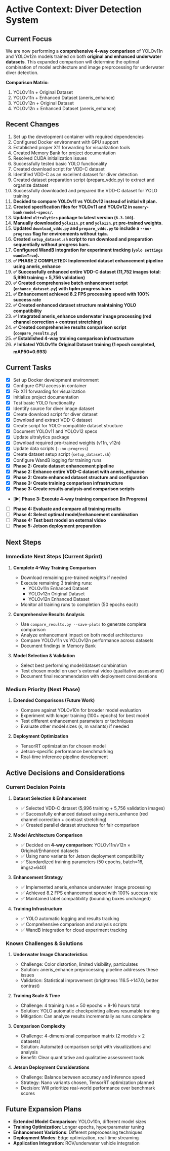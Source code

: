 # Active Context: Diver Detection System

## Current Focus
We are now performing a **comprehensive 4-way comparison** of YOLOv11n and YOLOv12n models trained on both **original and enhanced underwater datasets**. This expanded comparison will determine the optimal combination of model architecture and image preprocessing for underwater diver detection.

**Comparison Matrix:**
1. YOLOv11n + Original Dataset
2. YOLOv11n + Enhanced Dataset (aneris_enhance)
3. YOLOv12n + Original Dataset  
4. YOLOv12n + Enhanced Dataset (aneris_enhance)

## Recent Changes
1. Set up the development container with required dependencies
2. Configured Docker environment with GPU support
3. Established proper X11 forwarding for visualization tools
4. Created Memory Bank for project documentation
5. Resolved CUDA initialization issues
6. Successfully tested basic YOLO functionality
7. Created download script for VDD-C dataset
8. Identified VDD-C as an excellent dataset for diver detection
9. Created dataset preparation script (prepare_vddc.py) to extract and organize dataset
10. Successfully downloaded and prepared the VDD-C dataset for YOLO training
11. **Decided to compare YOLOv11 vs YOLOv12 instead of initial v8 plan.**
12. **Created specification files for YOLOv11 and YOLOv12 in `memory-bank/model-specs/`.**
13. **Updated `ultralytics` package to latest version (`8.3.100`).**
14. **Manually downloaded `yolo11n.pt` and `yolo12n.pt` pre-trained weights.**
15. **Updated `download_vddc.py` and `prepare_vddc.py` to include a `--no-progress` flag for environments without `tqdm`.**
16. **Created `setup_dataset.sh` script to run download and preparation sequentially without progress bars.**
17. **Configured WandB integration for experiment tracking (`yolo settings wandb=True`).**
18. **✅ PHASE 2 COMPLETED: Implemented dataset enhancement pipeline using aneris_enhance**
19. **✅ Successfully enhanced entire VDD-C dataset (11,752 images total: 5,996 training + 5,756 validation)**
20. **✅ Created comprehensive batch enhancement script (`enhance_dataset.py`) with tqdm progress bars**
21. **✅ Enhancement achieved 8.2 FPS processing speed with 100% success rate**
22. **✅ Created enhanced dataset structure maintaining YOLO compatibility**
23. **✅ Integrated aneris_enhance underwater image processing (red channel correction + contrast stretching)**
24. **✅ Created comprehensive results comparison script (`compare_results.py`)**
25. **✅ Established 4-way training comparison infrastructure**
26. **⚡ Initiated YOLOv11n Original Dataset training (1 epoch completed, mAP50=0.693)**

## Current Tasks
- [x] Set up Docker development environment
- [x] Configure GPU access in container
- [x] Fix X11 forwarding for visualization
- [x] Initialize project documentation
- [x] Test basic YOLO functionality
- [x] Identify source for diver image dataset
- [x] Create download script for diver dataset
- [x] Download and extract VDD-C dataset
- [x] Create script for YOLO-compatible dataset structure
- [x] Document YOLOv11 and YOLOv12 specs
- [x] Update ultralytics package
- [x] Download required pre-trained weights (v11n, v12n)
- [x] Update data scripts (`--no-progress`)
- [x] Create dataset setup script (`setup_dataset.sh`)
- [x] Configure WandB logging for training runs
- [x] **Phase 2: Create dataset enhancement pipeline**
- [x] **Phase 2: Enhance entire VDD-C dataset with aneris_enhance**
- [x] **Phase 2: Create enhanced dataset structure and configuration**
- [x] **Phase 3: Create training comparison infrastructure**
- [x] **Phase 3: Create results analysis and comparison scripts**
- [▶️] **Phase 3: Execute 4-way training comparison (In Progress)**
- [ ] **Phase 4: Evaluate and compare all training results**
- [ ] **Phase 4: Select optimal model/enhancement combination**
- [ ] **Phase 4: Test best model on external video**
- [ ] **Phase 5: Jetson deployment preparation**

## Next Steps

### Immediate Next Steps (Current Sprint)
1. **Complete 4-Way Training Comparison**
   - Download remaining pre-trained weights if needed
   - Execute remaining 3 training runs:
     * YOLOv11n Enhanced Dataset
     * YOLOv12n Original Dataset  
     * YOLOv12n Enhanced Dataset
   - Monitor all training runs to completion (50 epochs each)

2. **Comprehensive Results Analysis**
   - Use `compare_results.py --save-plots` to generate complete comparison
   - Analyze enhancement impact on both model architectures
   - Compare YOLOv11n vs YOLOv12n performance across datasets
   - Document findings in Memory Bank

3. **Model Selection & Validation**
   - Select best performing model/dataset combination
   - Test chosen model on user's external video (qualitative assessment)
   - Document final recommendation with deployment considerations

### Medium Priority (Next Phase)
1. **Extended Comparisons (Future Work)**
   - Compare against YOLOv10n for broader model evaluation
   - Experiment with longer training (100+ epochs) for best model
   - Test different enhancement parameters or techniques
   - Evaluate other model sizes (s, m variants) if needed

2. **Deployment Optimization**
   - TensorRT optimization for chosen model
   - Jetson-specific performance benchmarking
   - Real-time inference pipeline development

## Active Decisions and Considerations

### Current Decision Points
1. **Dataset Selection & Enhancement**
   - ✅ Selected VDD-C dataset (5,996 training + 5,756 validation images)
   - ✅ Successfully enhanced dataset using aneris_enhance (red channel correction + contrast stretching)
   - ✅ Created parallel dataset structures for fair comparison

2. **Model Architecture Comparison**
   - ✅ Decided on **4-way comparison**: YOLOv11n/v12n × Original/Enhanced datasets
   - ✅ Using nano variants for Jetson deployment compatibility
   - ✅ Standardized training parameters (50 epochs, batch=16, imgsz=640)

3. **Enhancement Strategy**
   - ✅ Implemented aneris_enhance underwater image processing
   - ✅ Achieved 8.2 FPS enhancement speed with 100% success rate
   - ✅ Maintained label compatibility (bounding boxes unchanged)

4. **Training Infrastructure**
   - ✅ YOLO automatic logging and results tracking
   - ✅ Comprehensive comparison and analysis scripts
   - ✅ WandB integration for cloud experiment tracking

### Known Challenges & Solutions
1. **Underwater Image Characteristics**
   - Challenge: Color distortion, limited visibility, particulates
   - Solution: aneris_enhance preprocessing pipeline addresses these issues
   - Validation: Statistical improvement (brightness 116.5→147.0, better contrast)

2. **Training Scale & Time**
   - Challenge: 4 training runs × 50 epochs = 8-16 hours total
   - Solution: YOLO automatic checkpointing allows resumable training
   - Mitigation: Can analyze results incrementally as runs complete

3. **Comparison Complexity**
   - Challenge: 4-dimensional comparison matrix (2 models × 2 datasets)
   - Solution: Automated comparison script with visualizations and analysis
   - Benefit: Clear quantitative and qualitative assessment tools

4. **Jetson Deployment Considerations**
   - Challenge: Balance between accuracy and inference speed
   - Strategy: Nano variants chosen, TensorRT optimization planned
   - Decision: Will prioritize real-world performance over benchmark scores

## Future Expansion Plans
- **Extended Model Comparison**: YOLOv10n, different model sizes
- **Training Optimization**: Longer epochs, hyperparameter tuning
- **Enhancement Variations**: Different preprocessing techniques
- **Deployment Modes**: Edge optimization, real-time streaming
- **Application Integration**: ROV/underwater vehicle integration 